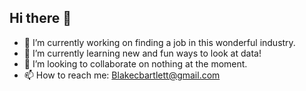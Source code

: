## Hi there 👋

- 🔭 I’m currently working on finding a job in this wonderful industry.
- 🌱 I’m currently learning new and fun ways to look at data!
- 👯 I’m looking to collaborate on nothing at the moment.
- 📫 How to reach me: Blakecbartlett@gmail.com
